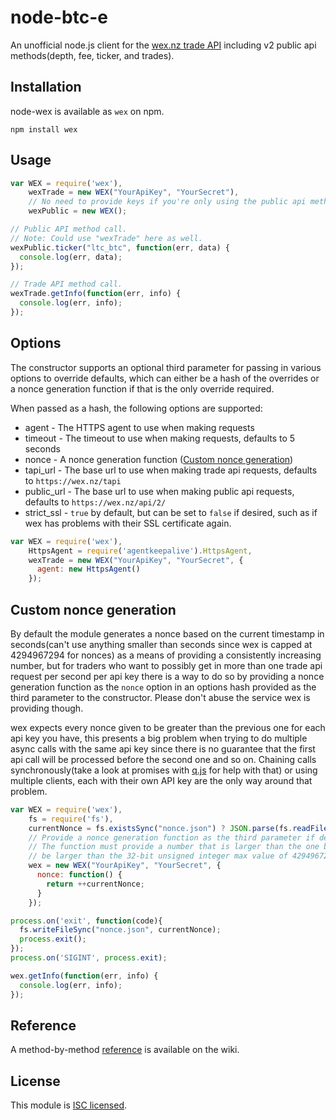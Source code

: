 node-btc-e
=====

An unofficial node.js client for the [wex.nz trade API](https://wex.nz/tapi/docs) including v2 public api methods(depth, fee, ticker, and trades).

## Installation

node-wex is available as `wex` on npm.

```
npm install wex
```

## Usage

```javascript
var WEX = require('wex'),
    wexTrade = new WEX("YourApiKey", "YourSecret"),
    // No need to provide keys if you're only using the public api methods.
    wexPublic = new WEX();

// Public API method call.
// Note: Could use "wexTrade" here as well.
wexPublic.ticker("ltc_btc", function(err, data) {
  console.log(err, data);
});

// Trade API method call.
wexTrade.getInfo(function(err, info) {
  console.log(err, info);
});
```

## Options

The constructor supports an optional third parameter for passing in various options to override defaults, which can either be a hash of the overrides or a nonce generation function if that is the only override required.

When passed as a hash, the following options are supported:
* agent - The HTTPS agent to use when making requests
* timeout - The timeout to use when making requests, defaults to 5 seconds
* nonce - A nonce generation function ([Custom nonce generation](#custom-nonce-generation))
* tapi_url - The base url to use when making trade api requests, defaults to `https://wex.nz/tapi`
* public_url - The base url to use when making public api requests, defaults to `https://wex.nz/api/2/`
* strict_ssl - `true` by default, but can be set to `false` if desired, such as if wex has problems with their SSL certificate again.

```javascript
var WEX = require('wex'),
    HttpsAgent = require('agentkeepalive').HttpsAgent,
    wexTrade = new WEX("YourApiKey", "YourSecret", {
      agent: new HttpsAgent()
    });
```

## Custom nonce generation

By default the module generates a nonce based on the current timestamp in seconds(can't use anything smaller than seconds since wex is capped at 4294967294 for nonces) as a means of providing a consistently increasing number, but for traders who want to possibly get in more than one trade api request per second per api key there is a way to do so by providing a nonce generation function as the `nonce` option in an options hash provided as the third parameter to the constructor.  Please don't abuse the service wex is providing though.

wex expects every nonce given to be greater than the previous one for each api key you have, this presents a big problem when trying to do multiple async calls with the same api key since there is no guarantee that the first api call will be processed before the second one and so on.  Chaining calls synchronously(take a look at promises with [q.js](https://github.com/kriskowal/q) for help with that) or using multiple clients, each with their own API key are the only way around that problem.

```javascript
var WEX = require('wex'),
    fs = require('fs'),
    currentNonce = fs.existsSync("nonce.json") ? JSON.parse(fs.readFileSync("nonce.json")) : 0,
    // Provide a nonce generation function as the third parameter if desired.
    // The function must provide a number that is larger than the one before and must not
    // be larger than the 32-bit unsigned integer max value of 4294967294.
    wex = new WEX("YourApiKey", "YourSecret", {
      nonce: function() {
        return ++currentNonce;
      }
    });

process.on('exit', function(code){
  fs.writeFileSync("nonce.json", currentNonce);
  process.exit();
});
process.on('SIGINT', process.exit);

wex.getInfo(function(err, info) {
  console.log(err, info);
});
```

## Reference

A method-by-method [reference](https://github.com/krieghof/node-wex/wiki/API-Reference) is available on the wiki.

## License

This module is [ISC licensed](https://github.com/krieghof/node-wex/blob/master/LICENSE.txt).
